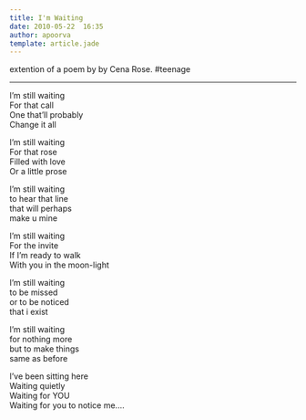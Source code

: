 ```yaml
---
title: I'm Waiting
date: 2010-05-22  16:35
author: apoorva
template: article.jade
---
```


extention of a poem by  by Cena Rose. #teenage

----
I’m still waiting  
For that call  
One that’ll probably  
Change it all

 

I’m still waiting  
For that rose  
Filled with love  
Or a little prose

 

I’m still waiting  
to hear that line  
that will perhaps  
make u mine

 

 

I’m still waiting  
For the invite  
If I’m ready to walk  
With you in the moon-light

 

I’m still waiting  
to be missed  
or to be noticed  
that i exist

 

I’m still waiting  
for nothing more  
but to make things  
same as before

 

I’ve been sitting here  
Waiting quietly  
Waiting for YOU  
Waiting for you to notice me....

